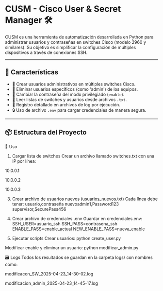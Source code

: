 # CUSM - Cisco User & Secret Manager 🛠️

CUSM es una herramienta de automatización desarrollada en Python para administrar usuarios y contraseñas en switches Cisco (modelo 2960 y similares). Su objetivo es simplificar la configuración de múltiples dispositivos a través de conexiones SSH.

---

## 🚀 Características

- 🔐 Crear usuarios administrativos en múltiples switches Cisco.
- 🔄 Eliminar usuarios específicos (como 'admin') de los equipos.
- 🔑 Cambiar la contraseña del modo privilegiado (`enable`).
- 📁 Leer listas de switches y usuarios desde archivos `.txt`.
- 🧪 Registro detallado en archivos de log por ejecución.
- 🔒 Uso de archivo `.env` para cargar credenciales de manera segura.

---

## 📦 Estructura del Proyecto

🔧 Uso
1. Cargar lista de switches
Crear un archivo llamado switches.txt con una IP por línea:

10.0.0.1

10.0.0.2

10.0.0.3


3. Crear archivo de usuarios nuevos (usuarios_nuevos.txt)
Cada línea debe tener:
usuario,contraseña
nuevoadmin1,Password123
supervisor,SecurePass456

4. Crear archivo de credenciales .env
Guardar en credenciales.env:
SSH_USER=usuario_ssh
SSH_PASS=contrasena_ssh
ENABLE_PASS=enable_actual
NEW_ENABLE_PASS=nueva_enable

5. Ejecutar scripts
Crear usuarios:
python create_user.py

Modificar enable y eliminar un usuario:
python modificar_admin.py

🗃️ Logs
Todos los resultados se guardan en la carpeta logs/ con nombres como:

modificacon_SW_2025-04-23_14-30-02.log

modificacion_admin_2025-04-23_14-45-17.log

